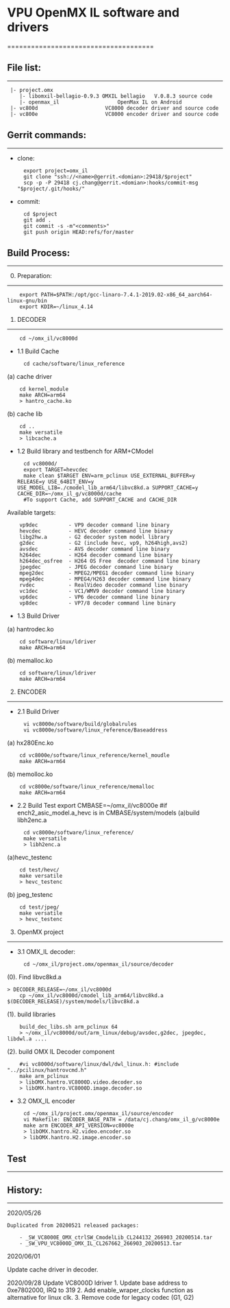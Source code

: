 # VPU OpenMX IL software and drivers
=====================================
## File list:
----------
     |- project.omx
        |- libomxil-bellagio-0.9.3 OMXIL bellagio	V.0.8.3 source code
        |- openmax_il 					OpenMax IL on Android
     |- vc800d						VC8000 decoder driver and source code
     |- vc800e 						VC8000 encoder driver and source code

## Gerrit commands:
----------------
* clone:

        export project=omx_il
        git clone "ssh://<name>@gerrit.<domian>:29418/$project"
        scp -p -P 29418 cj.chang@gerrit.<domian>:hooks/commit-msg "$project/.git/hooks/"
* commit:

        cd $project
        git add .
        git commit -s -m"<comments>"
        git push origin HEAD:refs/for/master

## Build Process:
------------------


0. Preparation:
--------------

        export PATH=$PATH:/opt/gcc-linaro-7.4.1-2019.02-x86_64_aarch64-linux-gnu/bin
        export KDIR=~/linux_4.14

1. DECODER
--------------
        cd ~/omx_il/vc8000d
* 1.1 Build Cache

        cd cache/software/linux_reference
(a) cache driver

        cd kernel_module
        make ARCH=arm64
        > hantro_cache.ko
 
(b) cache lib

        cd ..
        make versatile   
        > libcache.a

* 1.2 Build library and testbench for ARM+CModel

        cd vc8000d/
        export TARGET=hevcdec 
        make clean $TARGET ENV=arm_pclinux USE_EXTERNAL_BUFFER=y RELEASE=y USE_64BIT_ENV=y USE_MODEL_LIB=./cmodel_lib_arm64/libvc8kd.a SUPPORT_CACHE=y CACHE_DIR=~/omx_il_g/vc8000d/cache
        #To support Cache, add SUPPORT_CACHE and CACHE_DIR

 Available targets:

        vp9dec          - VP9 decoder command line binary
        hevcdec         - HEVC decoder command line binary
        libg2hw.a       - G2 decoder system model library
        g2dec           - G2 (include hevc, vp9, h264high,avs2)
        avsdec          - AVS decoder command line binary
        h264dec         - H264 decoder command line binary
        h264dec_osfree  - H264 OS Free  decoder command line binary
        jpegdec         - JPEG decoder command line binary
        mpeg2dec        - MPEG2/MPEG1 decoder command line binary
        mpeg4dec        - MPEG4/H263 decoder command line binary
        rvdec           - RealVideo decoder command line binary
        vc1dec          - VC1/WMV9 decoder command line binary
        vp6dec          - VP6 decoder command line binary
        vp8dec          - VP7/8 decoder command line binary

* 1.3 Build Driver

(a) hantrodec.ko

        cd software/linux/ldriver
        make ARCH=arm64

(b) memalloc.ko

        cd software/linux/ldriver
        make ARCH=arm64




2. ENCODER
------------

* 2.1 Build Driver

        vi vc8000e/software/build/globalrules
        vi vc8000e/software/linux_reference/Baseaddress

(a) hx280Enc.ko

        cd vc8000e/software/linux_reference/kernel_moudle
        make ARCH=arm64

(b) memolloc.ko

        cd vc8000e/software/linux_reference/memalloc
        make ARCH=arm64

* 2.2 Build Test
        export CMBASE=~/omx_il/vc8000e #if ench2_asic_model.a_hevc is in CMBASE/system/models
(a)build libh2enc.a

        cd vc8000e/software/linux_reference/
        make versatile
        > libh2enc.a

(a)hevc_testenc

        cd test/hevc/
        make versatile
        > hevc_testenc

(b) jpeg_testenc

        cd test/jpeg/
        make versatile
        > hevc_testenc

3. OpenMX project
-------------------

* 3.1 OMX_IL decoder:	

        cd ~/omx_il/project.omx/openmax_il/source/decoder
(0). Find libvc8kd.a

	> DECODER_RELEASE=~/omx_il/vc8000d
        cp ~/omx_il/vc8000d/cmodel_lib_arm64/libvc8kd.a $(DECODER_RELEASE)/system/models/libvc8kd.a

(1). build libraries

        build_dec_libs.sh arm_pclinux 64
        > ~/omx_il/vc8000d/out/arm_linux/debug/avsdec,g2dec, jpegdec, libdwl.a ....

(2). build OMX IL Decoder component

        #vi vc8000d/software/linux/dwl/dwl_linux.h: #include "../pcilinux/hantrovcmd.h"
        make arm_pclinux
        > libOMX.hantro.VC8000D.video.decoder.so
        > libOMX.hantro.VC8000D.image.decoder.so

* 3.2 OMX_IL encoder

        cd ~/omx_il/project.omx/openmax_il/source/encoder
        vi Makefile: ENCODER_BASE_PATH = /data/cj.chang/omx_il_g/vc8000e
        make arm ENCODER_API_VERSION=vc8000e
        > libOMX.hantro.H2.video.encoder.so
        > libOMX.hantro.H2.image.encoder.so


## Test
--------


## History:
---------
2020/05/26

    Duplicated from 20200521 released packages:

        - _SW_VC8000E_OMX_ctrlSW_CmodelLib_CL244132_266903_20200514.tar
        - _SW_VPU_VC8000D_OMX_IL_CL267662_266903_20200513.tar

2020/06/01

   Update cache driver in decoder.
   
2020/09/28
	Update VC8000D ldriver
	1.	Update base address to 0xe7802000, IRQ to 319
	2.	Add enable_wraper_clocks function as alternative for  linux clk.
	3.	Remove code for legacy codec (G1, G2)



